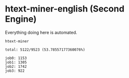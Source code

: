 # htext-miner-english (Second Engine)

Everything doing here is automated.

```
htext-miner

total: 5122/9523 (53.78557177360076%)

job0: 1153
job1: 1305
job2: 1742
job3: 922
```